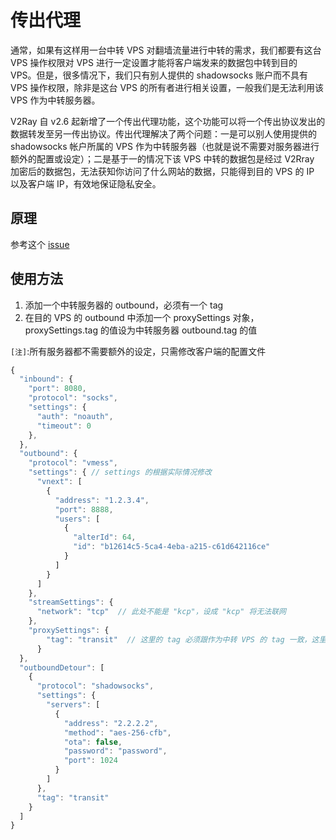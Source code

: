 # 传出代理

通常，如果有这样用一台中转 VPS 对翻墙流量进行中转的需求，我们都要有这台 VPS 操作权限对 VPS 进行一定设置才能将客户端发来的数据包中转到目的 VPS。但是，很多情况下，我们只有别人提供的 shadowsocks 账户而不具有 VPS 操作权限，除非是这台 VPS 的所有者进行相关设置，一般我们是无法利用该 VPS 作为中转服务器。

V2Ray 自 v2.6 起新增了一个传出代理功能，这个功能可以将一个传出协议发出的数据转发至另一传出协议。传出代理解决了两个问题：一是可以别人使用提供的 shadowsocks 帐户所属的 VPS 作为中转服务器（也就是说不需要对服务器进行额外的配置或设定）；二是基于一的情况下该 VPS 中转的数据包是经过 V2Rray 加密后的数据包，无法获知你访问了什么网站的数据，只能得到目的 VPS 的 IP 以及客户端 IP，有效地保证隐私安全。

## 原理

参考这个 [issue](https://github.com/v2ray/v2ray-core/issues/306)

## 使用方法

1. 添加一个中转服务器的 outbound，必须有一个 tag
1. 在目的 VPS 的 outbound 中添加一个 proxySettings 对象，proxySettings.tag 的值设为中转服务器 outbound.tag 的值

`[注]`:所有服务器都不需要额外的设定，只需修改客户端的配置文件

```javascript
{
  "inbound": {
    "port": 8080,
    "protocol": "socks",
    "settings": {
      "auth": "noauth",
      "timeout": 0
    },
  },
  "outbound": {
    "protocol": "vmess",
    "settings": { // settings 的根据实际情况修改
      "vnext": [
        {
          "address": "1.2.3.4",
          "port": 8888,
          "users": [
            {
              "alterId": 64,
              "id": "b12614c5-5ca4-4eba-a215-c61d642116ce"
            }
          ]
        }
      ]
    },
    "streamSettings": {
      "network": "tcp"  // 此处不能是 "kcp"，设成 "kcp" 将无法联网
    },
    "proxySettings": {
        "tag": "transit"  // 这里的 tag 必须跟作为中转 VPS 的 tag 一致，这里设定的是 "transit"
      }
  },
  "outboundDetour": [
    {
      "protocol": "shadowsocks",
      "settings": {
        "servers": [
          {
            "address": "2.2.2.2",
            "method": "aes-256-cfb",
            "ota": false,
            "password": "password",
            "port": 1024
          }
        ]
      },
      "tag": "transit"
    }
  ]
}
```

